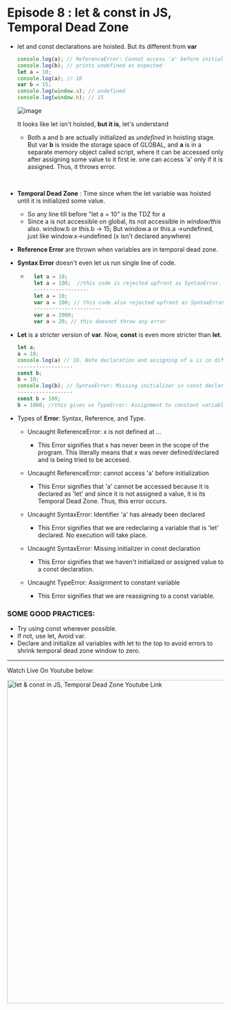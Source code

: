 # Episode 8 : let & const in JS, Temporal Dead Zone

- let and const declarations are hoisted. But its different from **var**
  ```js
  console.log(a); // ReferenceError: Cannot access 'a' before initialization
  console.log(b); // prints undefined as expected
  let a = 10;
  console.log(a); // 10
  var b = 15;
  console.log(window.a); // undefined
  console.log(window.b); // 15
  ```
  ![image](https://github.com/user-attachments/assets/11c6b999-e768-4a4b-973a-cdd9124fea06)

  It looks like let isn't hoisted, **but it is**, let's understand
  - Both a and b are actually initialized as _undefined_ in hoisting stage. But var **b** is inside the storage space of GLOBAL, and **a** is in a separate memory object called script, where it can be accessed only after assigning some value to it first ie. one can access 'a' only if it is assigned. Thus, it throws error.

<br>

- **Temporal Dead Zone** : Time since when the let variable was hoisted until it is initialized some value.

  - So any line till before "let a = 10" is the TDZ for a
  - Since a is not accessible on global, its not accessible in _window/this_ also. window.b or this.b -> 15; But window.a or this.a ->undefined, just like window.x->undefined (x isn't declared anywhere)

- **Reference Error** are thrown when variables are in temporal dead zone.

- **Syntax Error** doesn't even let us run single line of code.

  - ```js
      let a = 10;
      let a = 100;  //this code is rejected upfront as SyntaxError. (duplicate declaration)
      ------------------
      let a = 10;
      var a = 100; // this code also rejected upfront as SyntaxError. (can't use same name in same scope)
      ----------------------
      var a = 2000;
      var a = 20; // this doesnot throw any error
    ```

- **Let** is a stricter version of **var**. Now, **const** is even more stricter than **let**.

  ```js
  let a;
  a = 10;
  console.log(a) // 10. Note declaration and assigning of a is in different lines.
  ------------------
  const b;
  b = 10;
  console.log(b); // SyntaxError: Missing initializer in const declaration. (This type of declaration won't work with const. const b = 10 only will work)
  ------------------
  const b = 100;
  b = 1000; //this gives us TypeError: Assignment to constant variable.
  ```

- Types of **Error**: Syntax, Reference, and Type.

  - Uncaught ReferenceError: x is not defined at ...

    - This Error signifies that x has never been in the scope of the program. This literally means that x was never defined/declared and is being tried to be accesed.

  - Uncaught ReferenceError: cannot access 'a' before initialization

    - This Error signifies that 'a' cannot be accessed because it is declared as 'let' and since it is not assigned a value, it is its Temporal Dead Zone. Thus, this error occurs.

  - Uncaught SyntaxError: Identifier 'a' has already been declared

    - This Error signifies that we are redeclaring a variable that is 'let' declared. No execution will take place.

  - Uncaught SyntaxError: Missing initializer in const declaration

    - This Error signifies that we haven't initialized or assigned value to a const declaration.

  - Uncaught TypeError: Assignment to constant variable
    - This Error signifies that we are reassigning to a const variable.

### SOME GOOD PRACTICES:

- Try using const wherever possible.
- If not, use let, Avoid var.
- Declare and initialize all variables with let to the top to avoid errors to shrink temporal dead zone window to zero.

<hr>

Watch Live On Youtube below:

<a href="https://www.youtube.com/watch?v=BNC6slYCj50&ab_channel=AkshaySaini" target="_blank"><img src="https://img.youtube.com/vi/BNC6slYCj50/0.jpg" width="750"
alt="let & const in JS, Temporal Dead Zone Youtube Link"/></a>

